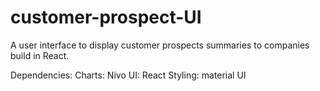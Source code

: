 # customer-prospect-UI
A user interface to display customer prospects summaries to companies build in React.

Dependencies:
Charts: Nivo
UI: React
Styling: material UI


